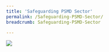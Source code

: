 ```yaml
---
title: 'Safeguarding PSMD Sector'
permalink: /Safeguarding-PSMD-Sector/
breadcrumb: Safeguarding-PSMD-Sector

---
```


<a href="/Safeguarding%20the%20Precious%20Stones%20and%20Precious%20Metals%20Dealers%20Sector.pdf" target="_blank"><img src="/Safeguarding%20the%20Precious%20Stones%20and%20Precious%20Metals%20Dealers%20Sector.png"></a>
